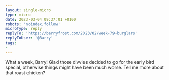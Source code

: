 ```yaml
---
layout: single-micro
type: micro
date: 2023-03-04 09:37:01 +0100
robots: 'noindex,follow' 
microType: reply
replyTo: 'https://barryfrost.com/2023/02/week-79-burglars'
replyToUser: '@Barry'
tags:
- 
---
```

What a week, Barry! Glad those divvies decided to go for the early bird special, otherwise things might have been much worse. Tell me more about that roast chicken?